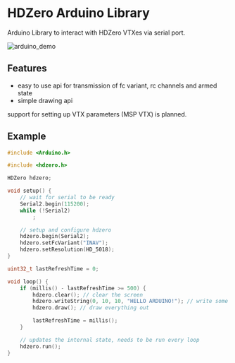 # HDZero Arduino Library

Arduino Library to interact with HDZero VTXes via serial port.

![arduino_demo](https://user-images.githubusercontent.com/15615439/202908662-ba035698-c40f-4865-b21f-4e623e36fe30.gif)

## Features

- easy to use api for transmission of fc variant, rc channels and armed state
- simple drawing api

support for setting up VTX parameters (MSP VTX) is planned.

## Example

```cpp
#include <Arduino.h>

#include <hdzero.h>

HDZero hdzero;

void setup() {
    // wait for serial to be ready
    Serial2.begin(115200);
    while (!Serial2)
        ;

    // setup and configure hdzero
    hdzero.begin(Serial2);
    hdzero.setFcVariant("INAV");
    hdzero.setResolution(HD_5018);
}

uint32_t lastRefreshTime = 0;

void loop() {
    if (millis() - lastRefreshTime >= 500) {
        hdzero.clear(); // clear the screen
        hdzero.writeString(0, 10, 10, "HELLO ARDUINO!"); // write some text
        hdzero.draw(); // draw everything out

        lastRefreshTime = millis();
    }

    // updates the internal state, needs to be run every loop
    hdzero.run();
}
```
